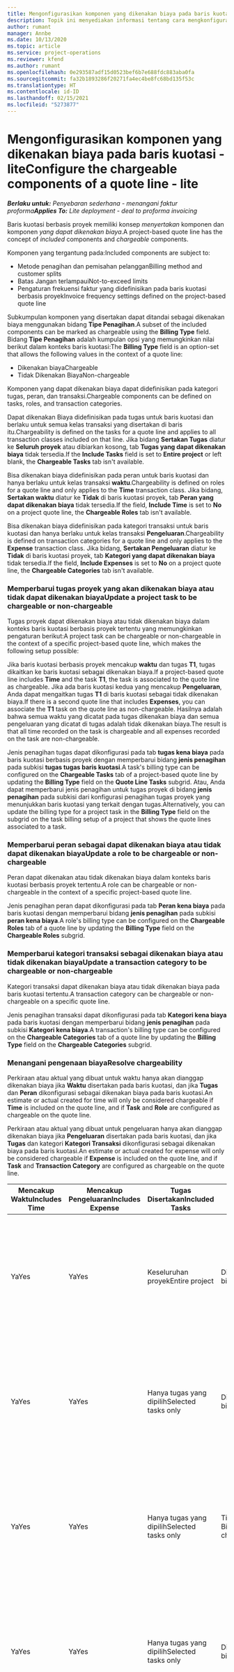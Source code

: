 ```yaml
---
title: Mengonfigurasikan komponen yang dikenakan biaya pada baris kuotasi - lite
description: Topik ini menyediakan informasi tentang cara mengkonfigurasi komponen dikenakan biaya dan yang tidak dikenakan biaya pada baris kuotasi berbasis proyek.
author: rumant
manager: Annbe
ms.date: 10/13/2020
ms.topic: article
ms.service: project-operations
ms.reviewer: kfend
ms.author: rumant
ms.openlocfilehash: 0e293587adf15d0523bef6b7e688fdc883aba0fa
ms.sourcegitcommit: fa32b1893286f20271fa4ec4be8fc68bd135f53c
ms.translationtype: HT
ms.contentlocale: id-ID
ms.lasthandoff: 02/15/2021
ms.locfileid: "5273877"
---
```

# <a name="configure-the-chargeable-components-of-a-quote-line---lite"></a><span data-ttu-id="0c0a7-103">Mengonfigurasikan komponen yang dikenakan biaya pada baris kuotasi - lite</span><span class="sxs-lookup"><span data-stu-id="0c0a7-103">Configure the chargeable components of a quote line - lite</span></span>

<span data-ttu-id="0c0a7-104">_**Berlaku untuk:** Penyebaran sederhana - menangani faktur proforma_</span><span class="sxs-lookup"><span data-stu-id="0c0a7-104">_**Applies To:** Lite deployment - deal to proforma invoicing_</span></span>

<span data-ttu-id="0c0a7-105">Baris kuotasi berbasis proyek memiliki konsep *menyertakan* komponen dan komponen *yang dapat dikenakan biaya*.</span><span class="sxs-lookup"><span data-stu-id="0c0a7-105">A project-based quote line has the concept of *included* components and *chargeable* components.</span></span>

<span data-ttu-id="0c0a7-106">Komponen yang tergantung pada:</span><span class="sxs-lookup"><span data-stu-id="0c0a7-106">Included components are subject to:</span></span>

  - <span data-ttu-id="0c0a7-107">Metode penagihan dan pemisahan pelanggan</span><span class="sxs-lookup"><span data-stu-id="0c0a7-107">Billing method and customer splits</span></span>
  - <span data-ttu-id="0c0a7-108">Batas Jangan terlampaui</span><span class="sxs-lookup"><span data-stu-id="0c0a7-108">Not-to-exceed limits</span></span> 
  - <span data-ttu-id="0c0a7-109">Pengaturan frekuensi faktur yang didefinisikan pada baris kuotasi berbasis proyek</span><span class="sxs-lookup"><span data-stu-id="0c0a7-109">Invoice frequency settings defined on the project-based quote line</span></span>

<span data-ttu-id="0c0a7-110">Subkumpulan komponen yang disertakan dapat ditandai sebagai dikenakan biaya menggunakan bidang **Tipe Penagihan**.</span><span class="sxs-lookup"><span data-stu-id="0c0a7-110">A subset of the included components can be marked as chargeable using the **Billing Type** field.</span></span> <span data-ttu-id="0c0a7-111">Bidang **Tipe Penagihan** adalah kumpulan opsi yang memungkinkan nilai berikut dalam konteks baris kuotasi:</span><span class="sxs-lookup"><span data-stu-id="0c0a7-111">The **Billing Type** field is an option-set that allows the following values in the context of a quote line:</span></span>

  - <span data-ttu-id="0c0a7-112">Dikenakan biaya</span><span class="sxs-lookup"><span data-stu-id="0c0a7-112">Chargeable</span></span>
  - <span data-ttu-id="0c0a7-113">Tidak Dikenakan Biaya</span><span class="sxs-lookup"><span data-stu-id="0c0a7-113">Non-chargeable</span></span>

<span data-ttu-id="0c0a7-114">Komponen yang dapat dikenakan biaya dapat didefinisikan pada kategori tugas, peran, dan transaksi.</span><span class="sxs-lookup"><span data-stu-id="0c0a7-114">Chargeable components can be defined on tasks, roles, and transaction categories.</span></span>

<span data-ttu-id="0c0a7-115">Dapat dikenakan Biaya didefinisikan pada tugas untuk baris kuotasi dan berlaku untuk semua kelas transaksi yang disertakan di baris itu.</span><span class="sxs-lookup"><span data-stu-id="0c0a7-115">Chargeability is defined on the tasks for a quote line and applies to all transaction classes included on that line.</span></span> <span data-ttu-id="0c0a7-116">Jika bidang **Sertakan Tugas** diatur ke **Seluruh proyek** atau dibiarkan kosong, tab **Tugas yang dapat dikenakan biaya** tidak tersedia.</span><span class="sxs-lookup"><span data-stu-id="0c0a7-116">If the **Include Tasks** field is set to **Entire project** or left blank, the **Chargeable Tasks** tab isn't available.</span></span>

<span data-ttu-id="0c0a7-117">Bisa dikenakan biaya didefinisikan pada peran untuk baris kuotasi dan hanya berlaku untuk kelas transaksi **waktu**.</span><span class="sxs-lookup"><span data-stu-id="0c0a7-117">Chargeability is defined on roles for a quote line and only applies to the **Time** transaction class.</span></span> <span data-ttu-id="0c0a7-118">Jika bidang, **Sertakan waktu** diatur ke **Tidak** di baris kuotasi proyek, tab **Peran yang dapat dikenakan biaya** tidak tersedia.</span><span class="sxs-lookup"><span data-stu-id="0c0a7-118">If the field, **Include Time** is set to **No** on a project quote line, the **Chargeable Roles** tab isn't available.</span></span>

<span data-ttu-id="0c0a7-119">Bisa dikenakan biaya didefinisikan pada kategori transaksi untuk baris kuotasi dan hanya berlaku untuk kelas transaksi **Pengeluaran**.</span><span class="sxs-lookup"><span data-stu-id="0c0a7-119">Chargeability is defined on transaction categories for a  quote line and only applies to the **Expense** transaction class.</span></span> <span data-ttu-id="0c0a7-120">Jika bidang, **Sertakan Pengeluaran** diatur ke **Tidak** di baris kuotasi proyek, tab **Kategori yang dapat dikenakan biaya** tidak tersedia.</span><span class="sxs-lookup"><span data-stu-id="0c0a7-120">If the field, **Include Expenses** is set to **No** on a project quote line, the **Chargeable Categories** tab isn't available.</span></span>

### <a name="update-a-project-task-to-be-chargeable-or-non-chargeable"></a><span data-ttu-id="0c0a7-121">Memperbarui tugas proyek yang akan dikenakan biaya atau tidak dapat dikenakan biaya</span><span class="sxs-lookup"><span data-stu-id="0c0a7-121">Update a project task to be chargeable or non-chargeable</span></span>

<span data-ttu-id="0c0a7-122">Tugas proyek dapat dikenakan biaya atau tidak dikenakan biaya dalam konteks baris kuotasi berbasis proyek tertentu yang memungkinkan pengaturan berikut:</span><span class="sxs-lookup"><span data-stu-id="0c0a7-122">A project task can be chargeable or non-chargeable in the context of a specific project-based quote line, which makes the following setup possible:</span></span>

<span data-ttu-id="0c0a7-123">Jika baris kuotasi berbasis proyek mencakup **waktu** dan tugas **T1**, tugas dikaitkan ke baris kuotasi sebagai dikenakan biaya.</span><span class="sxs-lookup"><span data-stu-id="0c0a7-123">If a project-based quote line includes **Time** and the task **T1**, the task is associated to the quote line as chargeable.</span></span> <span data-ttu-id="0c0a7-124">Jika ada baris kuotasi kedua yang mencakup **Pengeluaran**, Anda dapat mengaitkan tugas **T1** di baris kuotasi sebagai tidak dikenakan biaya.</span><span class="sxs-lookup"><span data-stu-id="0c0a7-124">If there is a second quote line that includes **Expenses**, you can associate the **T1** task on the quote line as non-chargeable.</span></span> <span data-ttu-id="0c0a7-125">Hasilnya adalah bahwa semua waktu yang dicatat pada tugas dikenakan biaya dan semua pengeluaran yang dicatat di tugas adalah tidak dikenakan biaya.</span><span class="sxs-lookup"><span data-stu-id="0c0a7-125">The result is that all time recorded on the task is chargeable and all expenses recorded on the task are non-chargeable.</span></span>

<span data-ttu-id="0c0a7-126">Jenis penagihan tugas dapat dikonfigurasi pada tab **tugas kena biaya** pada baris kuotasi berbasis proyek dengan memperbarui bidang **jenis penagihan** pada subkisi **tugas tugas baris kuotasi**.</span><span class="sxs-lookup"><span data-stu-id="0c0a7-126">A task's billing type can be configured on the **Chargeable Tasks** tab of a project-based quote line by updating the **Billing Type** field on the **Quote Line Tasks** subgrid.</span></span> <span data-ttu-id="0c0a7-127">Atau, Anda dapat memperbarui jenis penagihan untuk tugas proyek di bidang **jenis penagihan** pada subkisi dari konfigurasi penagihan tugas proyek yang menunjukkan baris kuotasi yang terkait dengan tugas.</span><span class="sxs-lookup"><span data-stu-id="0c0a7-127">Alternatively, you can update the billing type for a project task in the **Billing Type** field on the subgrid on the task billing setup of a project that shows the quote lines associated to a task.</span></span>

### <a name="update-a-role-to-be-chargeable-or-non-chargeable"></a><span data-ttu-id="0c0a7-128">Memperbarui peran sebagai dapat dikenakan biaya atau tidak dapat dikenakan biaya</span><span class="sxs-lookup"><span data-stu-id="0c0a7-128">Update a role to be chargeable or non-chargeable</span></span>

<span data-ttu-id="0c0a7-129">Peran dapat dikenakan atau tidak dikenakan biaya dalam konteks baris kuotasi berbasis proyek tertentu.</span><span class="sxs-lookup"><span data-stu-id="0c0a7-129">A role can be chargeable or non-chargeable in the context of a specific project-based quote line.</span></span>

<span data-ttu-id="0c0a7-130">Jenis penagihan peran dapat dikonfigurasi pada tab **Peran kena biaya** pada baris kuotasi dengan memperbarui bidang **jenis penagihan** pada subkisi **peran kena biaya**.</span><span class="sxs-lookup"><span data-stu-id="0c0a7-130">A role's billing type can be configured on the **Chargeable Roles** tab of a quote line by updating the **Billing Type** field on the **Chargeable Roles** subgrid.</span></span>

### <a name="update-a-transaction-category-to-be-chargeable-or-non-chargeable"></a><span data-ttu-id="0c0a7-131">Memperbarui kategori transaksi sebagai dikenakan biaya atau tidak dikenakan biaya</span><span class="sxs-lookup"><span data-stu-id="0c0a7-131">Update a transaction category to be chargeable or non-chargeable</span></span>

<span data-ttu-id="0c0a7-132">Kategori transaksi dapat dikenakan biaya atau tidak dikenakan biaya pada baris kuotasi tertentu.</span><span class="sxs-lookup"><span data-stu-id="0c0a7-132">A transaction category can be chargeable or non-chargeable on a specific quote line.</span></span>

<span data-ttu-id="0c0a7-133">Jenis penagihan transaksi dapat dikonfigurasi pada tab **Kategori kena biaya** pada baris kuotasi dengan memperbarui bidang **jenis penagihan** pada subkisi **Kategori kena biaya**.</span><span class="sxs-lookup"><span data-stu-id="0c0a7-133">A transaction's billing type can be configured on the **Chargeable Categories** tab of a quote line by updating the **Billing Type** field on the **Chargeable Categories** subgrid.</span></span>

### <a name="resolve-chargeability"></a><span data-ttu-id="0c0a7-134">Menangani pengenaan biaya</span><span class="sxs-lookup"><span data-stu-id="0c0a7-134">Resolve chargeability</span></span>
<span data-ttu-id="0c0a7-135">Perkiraan atau aktual yang dibuat untuk waktu hanya akan dianggap dikenakan biaya jika **Waktu** disertakan pada baris kuotasi, dan jika **Tugas** dan **Peran** dikonfigurasi sebagai dikenakan biaya pada baris kuotasi.</span><span class="sxs-lookup"><span data-stu-id="0c0a7-135">An estimate or actual created for time will only be considered chargeable if **Time** is included on the quote line, and if **Task** and **Role** are configured as chargeable on the quote line.</span></span>

<span data-ttu-id="0c0a7-136">Perkiraan atau aktual yang dibuat untuk pengeluaran hanya akan dianggap dikenakan biaya jika **Pengeluaran** disertakan pada baris kuotasi, dan jika **Tugas** dan kategori **Kategori Transaksi** dikonfigurasi sebagai dikenakan biaya pada baris kuotasi.</span><span class="sxs-lookup"><span data-stu-id="0c0a7-136">An estimate or actual created for expense will only be considered chargeable if **Expense** is included on the quote line, and if **Task** and **Transaction Category** are configured as chargeable on the quote line.</span></span>

| <span data-ttu-id="0c0a7-137">Mencakup Waktu</span><span class="sxs-lookup"><span data-stu-id="0c0a7-137">Includes Time</span></span> | <span data-ttu-id="0c0a7-138">Mencakup Pengeluaran</span><span class="sxs-lookup"><span data-stu-id="0c0a7-138">Includes Expense</span></span> | <span data-ttu-id="0c0a7-139">Tugas Disertakan</span><span class="sxs-lookup"><span data-stu-id="0c0a7-139">Included Tasks</span></span> | <span data-ttu-id="0c0a7-140">Peran</span><span class="sxs-lookup"><span data-stu-id="0c0a7-140">Role</span></span> | <span data-ttu-id="0c0a7-141">Kategori</span><span class="sxs-lookup"><span data-stu-id="0c0a7-141">Category</span></span> | <span data-ttu-id="0c0a7-142">Tugas</span><span class="sxs-lookup"><span data-stu-id="0c0a7-142">Task</span></span> | <span data-ttu-id="0c0a7-143">Penagihan</span><span class="sxs-lookup"><span data-stu-id="0c0a7-143">Billing</span></span> |
| --- | --- | --- | --- | --- | --- | --- |
| <span data-ttu-id="0c0a7-144">Ya</span><span class="sxs-lookup"><span data-stu-id="0c0a7-144">Yes</span></span> | <span data-ttu-id="0c0a7-145">Ya</span><span class="sxs-lookup"><span data-stu-id="0c0a7-145">Yes</span></span> | <span data-ttu-id="0c0a7-146">Keseluruhan proyek</span><span class="sxs-lookup"><span data-stu-id="0c0a7-146">Entire project</span></span> | <span data-ttu-id="0c0a7-147">Dikenakan biaya</span><span class="sxs-lookup"><span data-stu-id="0c0a7-147">Chargeable</span></span> | <span data-ttu-id="0c0a7-148">Dikenakan biaya</span><span class="sxs-lookup"><span data-stu-id="0c0a7-148">Chargeable</span></span> | <span data-ttu-id="0c0a7-149">Tidak dapat diatur</span><span class="sxs-lookup"><span data-stu-id="0c0a7-149">Can't be set</span></span> | <span data-ttu-id="0c0a7-150">Penagihan pada aktual Waktu: Dikenakan Biaya</span><span class="sxs-lookup"><span data-stu-id="0c0a7-150">Billing on a time actual: Chargeable</span></span> </br><span data-ttu-id="0c0a7-151">Jenis penagihan pada aktual Pengeluaran: Dikenakan biaya</span><span class="sxs-lookup"><span data-stu-id="0c0a7-151">Billing type on expense actual: Chargeable</span></span> |
| <span data-ttu-id="0c0a7-152">Ya</span><span class="sxs-lookup"><span data-stu-id="0c0a7-152">Yes</span></span> | <span data-ttu-id="0c0a7-153">Ya</span><span class="sxs-lookup"><span data-stu-id="0c0a7-153">Yes</span></span> | <span data-ttu-id="0c0a7-154">Hanya tugas yang dipilih</span><span class="sxs-lookup"><span data-stu-id="0c0a7-154">Selected tasks only</span></span> | <span data-ttu-id="0c0a7-155">Dikenakan biaya</span><span class="sxs-lookup"><span data-stu-id="0c0a7-155">Chargeable</span></span> | <span data-ttu-id="0c0a7-156">Dikenakan biaya</span><span class="sxs-lookup"><span data-stu-id="0c0a7-156">Chargeable</span></span> | <span data-ttu-id="0c0a7-157">Dikenakan biaya</span><span class="sxs-lookup"><span data-stu-id="0c0a7-157">Chargeable</span></span> | <span data-ttu-id="0c0a7-158">Penagihan pada aktual Waktu: Dikenakan Biaya</span><span class="sxs-lookup"><span data-stu-id="0c0a7-158">Billing on a time actual: Chargeable</span></span></br><span data-ttu-id="0c0a7-159">Jenis penagihan pada aktual Pengeluaran: Dikenakan biaya</span><span class="sxs-lookup"><span data-stu-id="0c0a7-159">Billing type on expense actual: Chargeable</span></span> |
| <span data-ttu-id="0c0a7-160">Ya</span><span class="sxs-lookup"><span data-stu-id="0c0a7-160">Yes</span></span> | <span data-ttu-id="0c0a7-161">Ya</span><span class="sxs-lookup"><span data-stu-id="0c0a7-161">Yes</span></span> | <span data-ttu-id="0c0a7-162">Hanya tugas yang dipilih</span><span class="sxs-lookup"><span data-stu-id="0c0a7-162">Selected tasks only</span></span> | <span data-ttu-id="0c0a7-163">Tidak Dikenakan Biaya</span><span class="sxs-lookup"><span data-stu-id="0c0a7-163">Non-chargeable</span></span> | <span data-ttu-id="0c0a7-164">Dikenakan biaya</span><span class="sxs-lookup"><span data-stu-id="0c0a7-164">Chargeable</span></span> | <span data-ttu-id="0c0a7-165">Dikenakan biaya</span><span class="sxs-lookup"><span data-stu-id="0c0a7-165">Chargeable</span></span> | <span data-ttu-id="0c0a7-166">Penagihan pada aktual Waktu: Tidak Dikenakan Biaya</span><span class="sxs-lookup"><span data-stu-id="0c0a7-166">Billing on a time actual: Non-Chargeable</span></span></br><span data-ttu-id="0c0a7-167">Jenis penagihan pada aktual Pengeluaran: Dikenakan biaya</span><span class="sxs-lookup"><span data-stu-id="0c0a7-167">Billing type on expense actual: Chargeable</span></span> |
| <span data-ttu-id="0c0a7-168">Ya</span><span class="sxs-lookup"><span data-stu-id="0c0a7-168">Yes</span></span> | <span data-ttu-id="0c0a7-169">Ya</span><span class="sxs-lookup"><span data-stu-id="0c0a7-169">Yes</span></span> | <span data-ttu-id="0c0a7-170">Hanya tugas yang dipilih</span><span class="sxs-lookup"><span data-stu-id="0c0a7-170">Selected tasks only</span></span> | <span data-ttu-id="0c0a7-171">Dikenakan biaya</span><span class="sxs-lookup"><span data-stu-id="0c0a7-171">Chargeable</span></span> | <span data-ttu-id="0c0a7-172">Dikenakan biaya</span><span class="sxs-lookup"><span data-stu-id="0c0a7-172">Chargeable</span></span> | <span data-ttu-id="0c0a7-173">Tidak Dikenakan Biaya</span><span class="sxs-lookup"><span data-stu-id="0c0a7-173">Non-Chargeable</span></span> | <span data-ttu-id="0c0a7-174">Penagihan pada aktual Waktu: Tidak Dikenakan Biaya</span><span class="sxs-lookup"><span data-stu-id="0c0a7-174">Billing on a time actual: Non-Chargeable</span></span></br> <span data-ttu-id="0c0a7-175">Jenis penagihan pada aktual Pengeluaran: Tidak Dikenakan biaya</span><span class="sxs-lookup"><span data-stu-id="0c0a7-175">Billing type on expense actual: Non-Chargeable</span></span> |
| <span data-ttu-id="0c0a7-176">Ya</span><span class="sxs-lookup"><span data-stu-id="0c0a7-176">Yes</span></span> | <span data-ttu-id="0c0a7-177">Ya</span><span class="sxs-lookup"><span data-stu-id="0c0a7-177">Yes</span></span> | <span data-ttu-id="0c0a7-178">Hanya tugas yang dipilih</span><span class="sxs-lookup"><span data-stu-id="0c0a7-178">Selected tasks only</span></span> | <span data-ttu-id="0c0a7-179">Tidak Dikenakan Biaya</span><span class="sxs-lookup"><span data-stu-id="0c0a7-179">Non-Chargeable</span></span> | <span data-ttu-id="0c0a7-180">Dikenakan biaya</span><span class="sxs-lookup"><span data-stu-id="0c0a7-180">Chargeable</span></span> | <span data-ttu-id="0c0a7-181">Tidak Dikenakan Biaya</span><span class="sxs-lookup"><span data-stu-id="0c0a7-181">Non- Chargeable</span></span> | <span data-ttu-id="0c0a7-182">Penagihan pada aktual Waktu: Tidak Dikenakan Biaya</span><span class="sxs-lookup"><span data-stu-id="0c0a7-182">Billing on a time actual: Non-Chargeable</span></span></br> <span data-ttu-id="0c0a7-183">Jenis penagihan pada aktual Pengeluaran: Tidak Dikenakan biaya</span><span class="sxs-lookup"><span data-stu-id="0c0a7-183">Billing type on expense actual: Non-Chargeable</span></span> |
| <span data-ttu-id="0c0a7-184">Ya</span><span class="sxs-lookup"><span data-stu-id="0c0a7-184">Yes</span></span> | <span data-ttu-id="0c0a7-185">Ya</span><span class="sxs-lookup"><span data-stu-id="0c0a7-185">Yes</span></span> | <span data-ttu-id="0c0a7-186">Hanya tugas yang dipilih</span><span class="sxs-lookup"><span data-stu-id="0c0a7-186">Selected tasks only</span></span> | <span data-ttu-id="0c0a7-187">Tidak Dikenakan Biaya</span><span class="sxs-lookup"><span data-stu-id="0c0a7-187">Non-Chargeable</span></span> | <span data-ttu-id="0c0a7-188">Tidak Dikenakan Biaya</span><span class="sxs-lookup"><span data-stu-id="0c0a7-188">Non-Chargeable</span></span> | <span data-ttu-id="0c0a7-189">Dikenakan biaya</span><span class="sxs-lookup"><span data-stu-id="0c0a7-189">Chargeable</span></span> | <span data-ttu-id="0c0a7-190">Penagihan pada aktual Waktu: Tidak Dikenakan Biaya</span><span class="sxs-lookup"><span data-stu-id="0c0a7-190">Billing on a time actual: Non-Chargeable</span></span></br> <span data-ttu-id="0c0a7-191">Jenis penagihan pada aktual Pengeluaran: Tidak Dikenakan biaya</span><span class="sxs-lookup"><span data-stu-id="0c0a7-191">Billing type on expense actual: Non-Chargeable</span></span> |
| <span data-ttu-id="0c0a7-192">No</span><span class="sxs-lookup"><span data-stu-id="0c0a7-192">No</span></span> | <span data-ttu-id="0c0a7-193">Ya</span><span class="sxs-lookup"><span data-stu-id="0c0a7-193">Yes</span></span> | <span data-ttu-id="0c0a7-194">Keseluruhan proyek</span><span class="sxs-lookup"><span data-stu-id="0c0a7-194">Entire project</span></span> | <span data-ttu-id="0c0a7-195">Tidak dapat diatur</span><span class="sxs-lookup"><span data-stu-id="0c0a7-195">Can't be set</span></span> | <span data-ttu-id="0c0a7-196">Dikenakan biaya</span><span class="sxs-lookup"><span data-stu-id="0c0a7-196">Chargeable</span></span> | <span data-ttu-id="0c0a7-197">Tidak dapat diatur</span><span class="sxs-lookup"><span data-stu-id="0c0a7-197">Can't be set</span></span> | <span data-ttu-id="0c0a7-198">Penagihan pada aktual Waktu: Tidak tersedia</span><span class="sxs-lookup"><span data-stu-id="0c0a7-198">Billing on a time actual: Not available</span></span> </br><span data-ttu-id="0c0a7-199">Jenis penagihan pada aktual Pengeluaran: Dikenakan biaya</span><span class="sxs-lookup"><span data-stu-id="0c0a7-199">Billing type on expense actual: Chargeable</span></span> |
| <span data-ttu-id="0c0a7-200">No</span><span class="sxs-lookup"><span data-stu-id="0c0a7-200">No</span></span> | <span data-ttu-id="0c0a7-201">Ya</span><span class="sxs-lookup"><span data-stu-id="0c0a7-201">Yes</span></span> | <span data-ttu-id="0c0a7-202">Keseluruhan proyek</span><span class="sxs-lookup"><span data-stu-id="0c0a7-202">Entire project</span></span> | <span data-ttu-id="0c0a7-203">Tidak dapat diatur</span><span class="sxs-lookup"><span data-stu-id="0c0a7-203">Can't be set</span></span> | <span data-ttu-id="0c0a7-204">Tidak Dikenakan Biaya</span><span class="sxs-lookup"><span data-stu-id="0c0a7-204">Non-chargeable</span></span> | <span data-ttu-id="0c0a7-205">Tidak dapat diatur</span><span class="sxs-lookup"><span data-stu-id="0c0a7-205">Can't be set</span></span> | <span data-ttu-id="0c0a7-206">Penagihan pada aktual Waktu: Tidak tersedia</span><span class="sxs-lookup"><span data-stu-id="0c0a7-206">Billing on a time actual: Not available</span></span> </br><span data-ttu-id="0c0a7-207">Jenis penagihan pada aktual Pengeluaran: Tidak Dikenakan biaya</span><span class="sxs-lookup"><span data-stu-id="0c0a7-207">Billing type on expense actual: Non-chargeable</span></span> |
| <span data-ttu-id="0c0a7-208">Ya</span><span class="sxs-lookup"><span data-stu-id="0c0a7-208">Yes</span></span> | <span data-ttu-id="0c0a7-209">No</span><span class="sxs-lookup"><span data-stu-id="0c0a7-209">No</span></span> | <span data-ttu-id="0c0a7-210">Keseluruhan proyek</span><span class="sxs-lookup"><span data-stu-id="0c0a7-210">Entire project</span></span> | <span data-ttu-id="0c0a7-211">Dikenakan biaya</span><span class="sxs-lookup"><span data-stu-id="0c0a7-211">Chargeable</span></span> | <span data-ttu-id="0c0a7-212">Tidak dapat diatur</span><span class="sxs-lookup"><span data-stu-id="0c0a7-212">Can't be set</span></span> | <span data-ttu-id="0c0a7-213">Tidak dapat diatur</span><span class="sxs-lookup"><span data-stu-id="0c0a7-213">Can't be set</span></span> | <span data-ttu-id="0c0a7-214">Penagihan pada aktual Waktu: Dikenakan Biaya</span><span class="sxs-lookup"><span data-stu-id="0c0a7-214">Billing on a time actual: Chargeable</span></span></br><span data-ttu-id="0c0a7-215">Jenis penagihan pada aktual Pengeluaran: Tidak tersedia</span><span class="sxs-lookup"><span data-stu-id="0c0a7-215">Billing type on expense actual: Not available</span></span> |
| <span data-ttu-id="0c0a7-216">Ya</span><span class="sxs-lookup"><span data-stu-id="0c0a7-216">Yes</span></span> | <span data-ttu-id="0c0a7-217">No</span><span class="sxs-lookup"><span data-stu-id="0c0a7-217">No</span></span> | <span data-ttu-id="0c0a7-218">Keseluruhan proyek</span><span class="sxs-lookup"><span data-stu-id="0c0a7-218">Entire project</span></span> | <span data-ttu-id="0c0a7-219">Tidak Dikenakan Biaya</span><span class="sxs-lookup"><span data-stu-id="0c0a7-219">Non-chargeable</span></span> | <span data-ttu-id="0c0a7-220">Tidak dapat diatur</span><span class="sxs-lookup"><span data-stu-id="0c0a7-220">Can't be set</span></span> | <span data-ttu-id="0c0a7-221">Tidak dapat diatur</span><span class="sxs-lookup"><span data-stu-id="0c0a7-221">Can't be set</span></span> | <span data-ttu-id="0c0a7-222">Penagihan pada aktual Waktu: Tidak Dikenakan Biaya</span><span class="sxs-lookup"><span data-stu-id="0c0a7-222">Billing on a time actual: Non-chargeable</span></span> </br><span data-ttu-id="0c0a7-223">Jenis penagihan pada aktual Pengeluaran: Tidak tersedia</span><span class="sxs-lookup"><span data-stu-id="0c0a7-223">Billing type on expense actual: Not available</span></span> |


[!INCLUDE[footer-include](../../includes/footer-banner.md)]